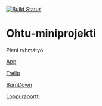 [![Build Status](https://travis-ci.org/hosseinbahmanpour/Ohtu-miniprojekti.svg?branch=master)](https://travis-ci.org/hosseinbahmanpour/Ohtu-miniprojekti)
# Ohtu-miniprojekti
Pieni ryhmätyö

[App](https://bibtexpro.herokuapp.com/)

[Trello](https://trello.com/b/1gV3Tmev/lohtu)

[BurnDown](https://BurndownForTrello.com/share/grucoaw72r)

[Loppuraportti](https://docs.google.com/document/d/1m_fmq-1fPEhc4YX_ju0F8puXFBB7qa04-b3p_PkMxYs/edit)
